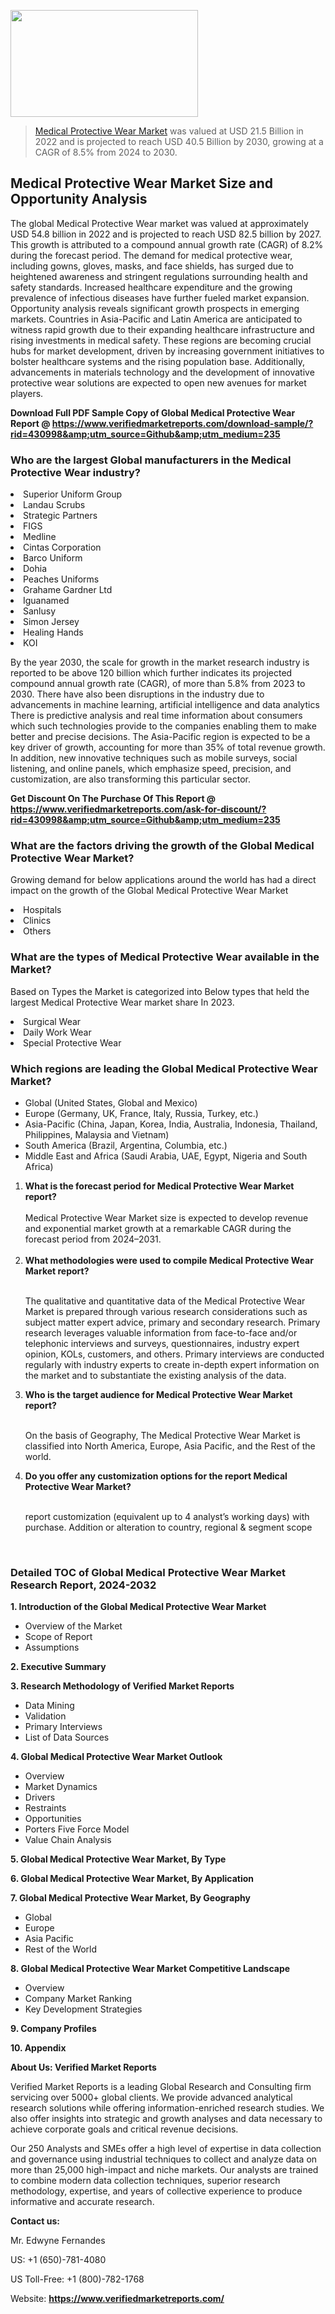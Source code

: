 <img src="https://ffe5etoiles.com/wp-content/uploads/2024/12/MST1-300x171.png" alt="" width="300" height="171" class="alignnone size-medium wp-image-20088" /><blockquote><p><p><a href="https://www.verifiedmarketreports.com/download-sample/?rid=430998&utm_source=Github&utm_medium=235" target="_blank">Medical Protective Wear Market</a> was valued at USD 21.5 Billion in 2022 and is projected to reach USD 40.5 Billion by 2030, growing at a CAGR of 8.5% from 2024 to 2030.</p></blockquote><p><h2>Medical Protective Wear Market Size and Opportunity Analysis</h2>The global Medical Protective Wear market was valued at approximately USD 54.8 billion in 2022 and is projected to reach USD 82.5 billion by 2027. This growth is attributed to a compound annual growth rate (CAGR) of 8.2% during the forecast period. The demand for medical protective wear, including gowns, gloves, masks, and face shields, has surged due to heightened awareness and stringent regulations surrounding health and safety standards. Increased healthcare expenditure and the growing prevalence of infectious diseases have further fueled market expansion. Opportunity analysis reveals significant growth prospects in emerging markets. Countries in Asia-Pacific and Latin America are anticipated to witness rapid growth due to their expanding healthcare infrastructure and rising investments in medical safety. These regions are becoming crucial hubs for market development, driven by increasing government initiatives to bolster healthcare systems and the rising population base. Additionally, advancements in materials technology and the development of innovative protective wear solutions are expected to open new avenues for market players.</p><p class=""><strong>Download Full PDF Sample Copy of Global Medical Protective Wear Report @ <a href="https://www.verifiedmarketreports.com/download-sample/?rid=430998&amp;utm_source=Github&amp;utm_medium=235" target="_blank">https://www.verifiedmarketreports.com/download-sample/?rid=430998&amp;utm_source=Github&amp;utm_medium=235</a></strong></p><h3 id="" class="">Who are the largest Global manufacturers in the Medical Protective Wear industry?</h3><p><li>Superior Uniform Group</li><li> Landau Scrubs</li><li> Strategic Partners</li><li> FIGS</li><li> Medline</li><li> Cintas Corporation</li><li> Barco Uniform</li><li> Dohia</li><li> Peaches Uniforms</li><li> Grahame Gardner Ltd</li><li> Iguanamed</li><li> Sanlusy</li><li> Simon Jersey</li><li> Healing Hands</li><li> KOI</li></p><div class=""><div class="" dir="" data-message-author-role="" data-message-id="" data-message-model-slug=""><div class=""><div class=""><div class=""><div class="" dir="" data-message-author-role="" data-message-id="" data-message-model-slug=""><div class=""><div class=""><p>By the year 2030, the scale for growth in the market research industry is reported to be above 120 billion which further indicates its projected compound annual growth rate (CAGR), of more than 5.8% from 2023 to 2030. There have also been disruptions in the industry due to advancements in machine learning, artificial intelligence and data analytics There is predictive analysis and real time information about consumers which such technologies provide to the companies enabling them to make better and precise decisions. The Asia-Pacific region is expected to be a key driver of growth, accounting for more than 35% of total revenue growth. In addition, new innovative techniques such as mobile surveys, social listening, and online panels, which emphasize speed, precision, and customization, are also transforming this particular sector.</p><p><strong>Get Discount On The Purchase Of This Report @&nbsp; <a href="https://www.verifiedmarketreports.com/ask-for-discount/?rid=430998&amp;utm_source=Github&amp;utm_medium=235" target="_blank">https://www.verifiedmarketreports.com/ask-for-discount/?rid=430998&amp;utm_source=Github&amp;utm_medium=235</a></strong></p></div></div></div></div></div></div></div></div><h3 id="" class="">What are the factors driving the growth of the Global Medical Protective Wear Market?</h3><p id="" class="">Growing demand for below applications around the world has had a direct impact on the growth of the Global Medical Protective Wear Market</p><p id="" class=""><li>Hospitals</li><li> Clinics</li><li> Others</li></p><h3 id="" class="">What are the types of Medical Protective Wear available in the Market?</h3><p id="" class="">Based on Types the Market is categorized into Below types that held the largest Medical Protective Wear market share In 2023.</p><p id="" class=""><li>Surgical Wear</li><li> Daily Work Wear</li><li> Special Protective Wear</li></p><h3 id="" class="">Which regions are leading the Global Medical Protective Wear Market?</h3><ul><li>Global (United States, Global and Mexico)</li><li>Europe (Germany, UK, France, Italy, Russia, Turkey, etc.)</li><li>Asia-Pacific (China, Japan, Korea, India, Australia, Indonesia, Thailand, Philippines, Malaysia and Vietnam)</li><li>South America (Brazil, Argentina, Columbia, etc.)</li><li>Middle East and Africa (Saudi Arabia, UAE, Egypt, Nigeria and South Africa)</li></ul><p><ol><li><strong>What is the forecast period for Medical Protective Wear Market report?<br /></strong><br /><span data-sheets-root="1" data-sheets-value="{&quot;1&quot;:2,&quot;2&quot;:&quot;XXXX size is expected to develop revenue and exponential market growth at a remarkable CAGR during the forecast period from 2024&ndash;2030.&quot;}" data-sheets-userformat="{&quot;2&quot;:12674,&quot;4&quot;:{&quot;1&quot;:2,&quot;2&quot;:16776960},&quot;10&quot;:2,&quot;11&quot;:0,&quot;15&quot;:&quot;Arial&quot;,&quot;16&quot;:12}">Medical Protective Wear Market size is expected to develop revenue and exponential market growth at a remarkable CAGR during the forecast period from 2024&ndash;2031.</span><br /><br /></li><li><strong>What methodologies were used to compile Medical Protective Wear Market report?<br /><br /></strong><p>The qualitative and quantitative data of the&nbsp;Medical Protective Wear Market is prepared through various research considerations such as subject matter expert advice, primary and secondary research. Primary research leverages valuable information from face-to-face and/or telephonic interviews and surveys, questionnaires, industry expert opinion, KOLs, customers, and others. Primary interviews are conducted regularly with industry experts to create in-depth expert information on the market and to substantiate the existing analysis of the data.&nbsp;</p></li><li><strong>Who is the target audience for Medical Protective Wear Market report?<br /><br /></strong><p>On the basis of Geography, The&nbsp;Medical Protective Wear Market is classified into North America, Europe, Asia Pacific, and the Rest of the world.</p></li><li><strong>Do you offer any customization options for the report Medical Protective Wear Market?<br /><br /></strong><p>report customization (equivalent up to 4 analyst&rsquo;s working days) with purchase. Addition or alteration to country, regional &amp; segment scope</p><p>&nbsp;</p></li></ol></p><h3 id="" class="">Detailed TOC of Global Medical Protective Wear Market Research Report, 2024-2032</h3><p id="" class=""><strong>1. Introduction of the Global Medical Protective Wear Market</strong></p><ul><li>Overview of the Market</li><li>Scope of Report</li><li>Assumptions</li></ul><p id="" class=""><strong>2. Executive Summary</strong></p><p id="" class=""><strong>3. Research Methodology of&nbsp;Verified Market Reports</strong></p><ul><li>Data Mining</li><li>Validation</li><li>Primary Interviews</li><li>List of Data Sources</li></ul><p id="" class=""><strong>4. Global Medical Protective Wear Market Outlook</strong></p><ul><li>Overview</li><li>Market Dynamics</li><li>Drivers</li><li>Restraints</li><li>Opportunities</li><li>Porters Five Force Model</li><li>Value Chain Analysis</li></ul><p id="" class=""><strong>5. Global Medical Protective Wear Market, By&nbsp;Type</strong></p><p id="" class=""><strong>6. Global Medical Protective Wear Market, By Application</strong></p><p id="" class=""><strong>7. Global Medical Protective Wear Market, By Geography</strong></p><ul><li>Global</li><li>Europe</li><li>Asia Pacific</li><li>Rest of the World</li></ul><p id="" class=""><strong>8. Global Medical Protective Wear Market Competitive Landscape</strong></p><ul><li>Overview</li><li>Company Market Ranking</li><li>Key Development Strategies</li></ul><p id="" class=""><strong>9. Company Profiles</strong></p><p id="" class=""><strong>10. Appendix</strong></p><p id="" class=""><strong>About Us: Verified Market Reports</strong></p><p id="" class="">Verified Market Reports is a leading Global Research and Consulting firm servicing over 5000+ global clients. We provide advanced analytical research solutions while offering information-enriched research studies. We also offer insights into strategic and growth analyses and data necessary to achieve corporate goals and critical revenue decisions.</p><p id="" class="">Our 250 Analysts and SMEs offer a high level of expertise in data collection and governance using industrial techniques to collect and analyze data on more than 25,000 high-impact and niche markets. Our analysts are trained to combine modern data collection techniques, superior research methodology, expertise, and years of collective experience to produce informative and accurate research.</p><p id="" class=""><strong>Contact us:</strong></p><p id="" class="">Mr. Edwyne Fernandes</p><p id="" class="">US: +1 (650)-781-4080</p><p id="" class="">US Toll-Free: +1 (800)-782-1768</p><p id="" class="">Website: <a target="" data-test-app-aware-link=""><strong>https://www.verifiedmarketreports.com/</strong></a></p>
